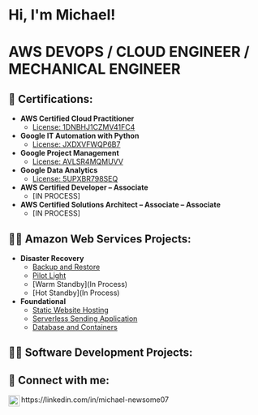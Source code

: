 <h1>Hi, I'm Michael!
<h1>AWS DEVOPS / CLOUD ENGINEER / MECHANICAL ENGINEER

<h2>🌱 Certifications:</h2>
  
- <b> AWS Certified Cloud Practitioner</b>
  - [License: 1DNBHJ1CZMV41FC4](https://www.credly.com/badges/ac82fe67-6fb9-40c4-9137-fdcafb058137/public_url)
- <b> Google IT Automation with Python</b>
  - [License: JXDXVFWQP6B7](https://www.coursera.org/account/accomplishments/specialization/certificate/JXDXVFWQP6B7) 
- <b> Google Project Management</b>
  - [License: AVLSR4MQMUVV](https://www.coursera.org/account/accomplishments/specialization/certificate/AVLSR4MQMUVV)
- <b>Google Data Analytics</b>
  - [License: 5UPXBR798SEQ](https://www.coursera.org/account/accomplishments/specialization/certificate/5UPXBR798SEQ)
- <b>AWS Certified Developer – Associate</b>
  - [IN PROCESS]
- <b>AWS Certified Solutions Architect – Associate – Associate</b>
  - [IN PROCESS]

<h2>👨‍💻 Amazon Web Services Projects:</h2>

- <b>Disaster Recovery</b>
  - [Backup and Restore](https://github.com/mnewsome007/Backup-and-Restore)
  - [Pilot Light](https://github.com/mnewsome007/Pilot-Light)
  - [Warm Standby](In Process)
  - [Hot Standby](In Process)
- <b>Foundational</b>
  - [Static Website Hosting](https://github.com/mnewsome007/Static-Website-Hosting)
  - [Serverless Sending Application](https://github.com/mnewsome007/Serverless-Sending-Application)
  - [Database and Containers](https://github.com/mnewsome007/Database-and-Containers)

  
<h2>👨‍💻 Software Development Projects:</h2>
  
  
  
  
  
  

<h2> 🤳 Connect with me:</h2>
<img align="left" alt="MichaelNewsome | LinkedIn" width="22px" src="https://cdn.jsdelivr.net/npm/simple-icons@v3/icons/linkedin.svg" />
 https://linkedin.com/in/michael-newsome07


<!--
**mnewsome007/mnewsome007** is a ✨ _special_ ✨ repository because its `README.md` (this file) appears on your GitHub profile.

Here are some ideas to get you started:
53
​
54
- 🔭 I’m currently working on ...
55
- 🌱 I’m currently learning ...
56
- 💬 Ask me about ...
57
- 📫 How to reach me: mnewsome07@gmail.com
58
- 😄 Pronouns: He/Him
59
-->
